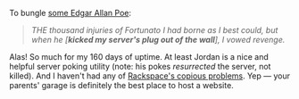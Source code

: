 To bungle <a href="http://www.gutenberg.org/dirs/etext97/1epoe10h.htm#3">some Edgar Allan Poe</a>:

<blockquote><p><em>THE thousand injuries of Fortunato I had borne as I best could, but when he [<b>kicked my server's plug out of the wall</b>], I vowed revenge.</em></p></blockquote>

Alas! So much for my 160 days of uptime.  At least Jordan is a nice and helpful server poking utility (note: his pokes <em>resurrected</em> the server, not killed).  And I haven't had any of <a href="http://www.alleyinsider.com/2008/01/tumblr-we-hate-rackspace.html">Rackspace's copious problems</a>.  Yep &mdash; your parents' garage is definitely the best place to host a website.